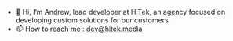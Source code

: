 - 👋 Hi, I’m Andrew, lead developer at HiTek, an agency focused on developing custom solutions for our customers
- 📫 How to reach me : dev@hitek.media

<!---
HiTek-Dev/HiTek-Dev is a ✨ special ✨ repository because its `README.md` (this file) appears on your GitHub profile.
You can click the Preview link to take a look at your changes.
--->
